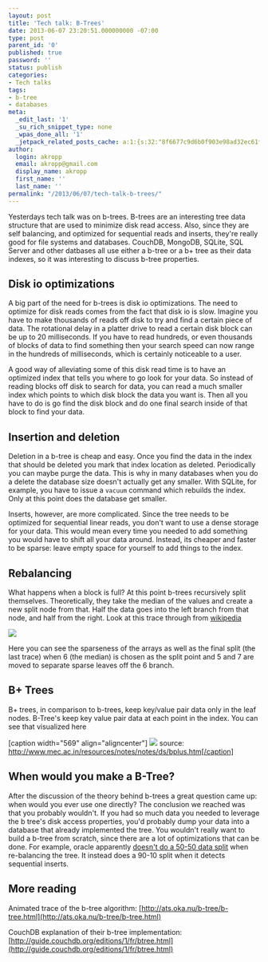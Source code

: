 ```yaml
---
layout: post
title: 'Tech talk: B-Trees'
date: 2013-06-07 23:20:51.000000000 -07:00
type: post
parent_id: '0'
published: true
password: ''
status: publish
categories:
- Tech talks
tags:
- b-tree
- databases
meta:
  _edit_last: '1'
  _su_rich_snippet_type: none
  _wpas_done_all: '1'
  _jetpack_related_posts_cache: a:1:{s:32:"8f6677c9d6b0f903e98ad32ec61f8deb";a:2:{s:7:"expires";i:1555847166;s:7:"payload";a:3:{i:0;a:1:{s:2:"id";i:1043;}i:1;a:1:{s:2:"id";i:3161;}i:2;a:1:{s:2:"id";i:4945;}}}}
author:
  login: akropp
  email: akropp@gmail.com
  display_name: akropp
  first_name: ''
  last_name: ''
permalink: "/2013/06/07/tech-talk-b-trees/"
---
```

Yesterdays tech talk was on b-trees. B-trees are an interesting tree data structure that are used to minimize disk read access. Also, since they are self balancing, and optimized for sequential reads and inserts, they're really good for file systems and databases. CouchDB, MongoDB, SQLite, SQL Server and other datbases all use either a b-tree or a b+ tree as their data indexes, so it was interesting to discuss b-tree properties.

## Disk io optimizations

A big part of the need for b-trees is disk io optimizations. The need to optimize for disk reads comes from the fact that disk io is slow. Imagine you have to make thousands of reads off disk to try and find a certain piece of data. The rotational delay in a platter drive to read a certain disk block can be up to 20 milliseconds. If you have to read hundreds, or even thousands of blocks of data to find something then your search speed can now range in the hundreds of milliseconds, which is certainly noticeable to a user.

A good way of alleviating some of this disk read time is to have an optimized index that tells you where to go look for your data. So instead of reading blocks off disk to search for data, you can read a much smaller index which points to which disk block the data you want is. Then all you have to do is go find the disk block and do one final search inside of that block to find your data.

## Insertion and deletion

Deletion in a b-tree is cheap and easy. Once you find the data in the index that should be deleted you mark that index location as deleted. Periodically you can maybe purge the data. This is why in many databases when you do a delete the database size doesn't actually get any smaller. With SQLite, for example, you have to issue a `vacuum` command which rebuilds the index. Only at this point does the database get smaller.

Inserts, however, are more complicated. Since the tree needs to be optimized for sequential linear reads, you don't want to use a dense storage for your data. This would mean every time you needed to add something you would have to shift all your data around. Instead, its cheaper and faster to be sparse: leave empty space for yourself to add things to the index.

## Rebalancing

What happens when a block is full? At this point b-trees recursively split themselves. Theoretically, they take the median of the values and create a new split node from that. Half the data goes into the left branch from that node, and half from the right. Look at this trace through from [wikipedia](http://en.wikipedia.org/wiki/B-tree)

![](http://onoffswitch.net/wp-content/uploads/2013/06/B_tree_insertion_example.png)

Here you can see the sparseness of the arrays as well as the final split (the last trace) when 6 (the median) is chosen as the split point and 5 and 7 are moved to separate sparse leaves off the 6 branch.

## B+ Trees

B+ trees, in comparison to b-trees, keep key/value pair data only in the leaf nodes. B-Tree's keep key value pair data at each point in the index. You can see that visualized here

[caption width="569" align="aligncenter"] ![](http://onoffswitch.net/wp-content/uploads/2013/06/image002.jpg) source: http://www.mec.ac.in/resources/notes/notes/ds/bplus.htm[/caption]

## When would you make a B-Tree?

After the discussion of the theory behind b-trees a great question came up: when would you ever use one directly? The conclusion we reached was that you probably wouldn't. If you had so much data you needed to leverage the b tree's disk access properties, you'd probably dump your data into a database that already implemented the tree. You wouldn't really want to build a b-tree from scratch, since there are a lot of optimizations that can be done. For example, oracle apparently [doesn't do a 50-50 data split](http://dba.stackexchange.com/questions/9963/b-tree-node-split-strategy-in-sql-server-for-monotonically-increasing-value) when re-balancing the tree. It instead does a 90-10 split when it detects sequential inserts.

## More reading

Animated trace of the b-tree algorithm: [http://ats.oka.nu/b-tree/b-tree.html](http://ats.oka.nu/b-tree/b-tree.html)

CouchDB explanation of their b-tree implementation: [http://guide.couchdb.org/editions/1/fr/btree.html](http://guide.couchdb.org/editions/1/fr/btree.html)

